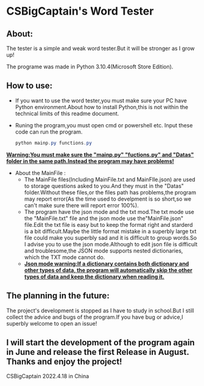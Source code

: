 # CSBigCaptain's Word Tester

## About:

The tester is a simple and weak word tester.But it will be stronger as I grow up!

The programe was made in Python 3.10.4(Microsoft Store Edition).

## How to use:

- If you want to use the word tester,you must make sure your PC have Python environment.About how to install Python,this is not within the technical limits of this readme document.

- Runing the program,you must open cmd or powershell etc. Input these code can run the program.
  ```powershell
  python mainp.py functions.py
  ```

**<u>Warning:You must make sure the "mainp.py" "fuctions.py" and "Datas" folder in the same path.Instead the program may have problems!</u>**

- About the MainFile :
  - The MainFile files(Including MainFile.txt and MainFIle.json) are used to storage questions asked to you.And they must in the "Datas" folder.Without these files,or the files path has problems,the program may report error(As the time used to develpment is so short,so we can't make sure there will report error 100%).
  - The program have the json mode and the txt mod.The txt mode use the "MainFile.txt" file and the json mode use the"MainFile.json" file.Edit the txt file is easy but to keep the format right and starderd is a bit difficult.Maybe the little format mistake in a superbly large txt file could make you superbly sad and it is difficult to group words.So I advise you to use the json mode.Although to edit json file is difficult and troublesome,the JSON mode supports nested dictionaries, which the TXT mode cannot do.
  - <u>**Json mode warning:If a dictionary contains both dictionary and other types of data, the program will automatically skip the other types of data and keep the dictionary when reading it.**</u>

## The planning in the future:

The project's development is stopped as I have to study in school.But I still collect the advice and bugs of the program.If you have bug or advice,I superbly welcome to open an issue!

I will start the development of the program again in June and release the first Release in August.
Thanks and enjoy the project!
-------
CSBigCaptain
2022.4.18 in China
